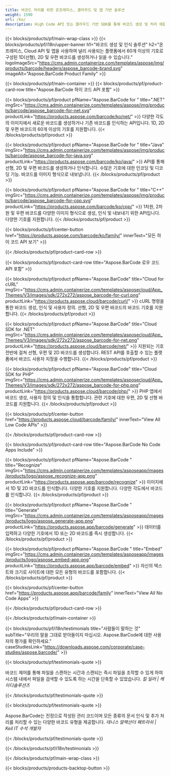 ```yaml
---
title: 바코드 처리를 위한 온프레미스, 클라우드 및 앱 기반 솔루션 
weight: 1590
url: /ko/
description: High Code API 또는 클라우드 기반 SDK를 통해 바코드 생성 및 처리 애플리케이션을 구축합니다. 바코드 생성 또는 인식을 위해 플랫폼 간 앱을 사용합니다.
---
```


{{< blocks/products/pf/main-wrap-class >}}
{{< blocks/products/pf/i18n/upper-banner h1="바코드 생성 및 인식 솔루션" h2="온프레미스, Cloud API 및 앱을 사용하여 널리 사용되는 플랫폼에서 60개 이상의 기호로 구성된 1D(선형), 2D 및 우편 바코드를 생성하거나 읽을 수 있습니다." logoImageSrc="https://cms.admin.containerize.com/templates/aspose/img/products/barcode/headers/aspose_barcode-brand.svg" imageAlt="Aspose.BarCode Product Family" >}}

{{< blocks/products/pf/main-container >}}
{{< blocks/products/pf/product-card-row title="Aspose.BarCode 하이 코드 API 포함" >}}

{{< blocks/products/pf/product pfName="Aspose.BarCode for " title=".NET" imgSrc="https://cms.admin.containerize.com/templates/aspose/img/products/barcode/aspose_barcode-for-net.svg" productLink="https://products.aspose.com/barcode/ko/net/" >}}
다양한 각도의 이미지에서 새로운 바코드를 생성하거나 기존 바코드를 인식하는 API입니다. 1D, 2D 및 우편 바코드의 60개 이상의 기호를 지원합니다.
{{< /blocks/products/pf/product >}}

{{< blocks/products/pf/product pfName="Aspose.BarCode for " title="Java" imgSrc="https://cms.admin.containerize.com/templates/aspose/img/products/barcode/aspose_barcode-for-java.svg" productLink="https://products.aspose.com/barcode/ko/java/" >}}
API를 통해 선형, 2D 및 우편 바코드를 생성하거나 인식합니다. 수많은 기호에 대한 인코딩 및 디코딩 기능. 바코드를 이미지 형식으로 내보냅니다.
{{< /blocks/products/pf/product >}}

{{< blocks/products/pf/product pfName="Aspose.BarCode for " title="C++" imgSrc="https://cms.admin.containerize.com/templates/aspose/img/products/barcode/aspose_barcode-for-cpp.svg" productLink="https://products.aspose.com/barcode/ko/cpp/" >}}
1차원, 2차원 및 우편 바코드를 다양한 이미지 형식으로 생성, 인식 및 내보내기 위한 API입니다. 다양한 기호를 지원합니다.
{{< /blocks/products/pf/product >}}

{{< blocks/products/pf/center-button href="https://products.aspose.com/barcode/ko/family/" innerText="모든 하이 코드 API 보기" >}}

{{< /blocks/products/pf/product-card-row >}}

{{< blocks/products/pf/product-card-row title="Aspose.BarCode 로우 코드 API 포함" >}}

{{< blocks/products/pf/product pfName="Aspose.BarCode" title="Cloud for cURL" imgSrc="https://cms.admin.containerize.com/templates/asposecloud/App_Themes/V3/images/sdk/272x272/aspose_barcode-for-curl.png" productLink="https://products.aspose.cloud/barcode/curl/" >}}
cURL 명령을 통한 바코드 생성, 인식 및 사용자 정의. 선형, 2D 및 우편 바코드의 바코드 기호를 지원합니다.
{{< /blocks/products/pf/product >}}

{{< blocks/products/pf/product pfName="Aspose.BarCode" title="Cloud SDK for .NET" imgSrc="https://cms.admin.containerize.com/templates/asposecloud/App_Themes/V3/images/sdk/272x272/aspose_barcode-for-net.png" productLink="https://products.aspose.cloud/barcode/net/" >}}
지원되는 기호 전반에 걸쳐 선형, 우편 및 2D 바코드를 생성합니다. REST API를 호출할 수 있는 플랫폼에서 바코드 사용자 지정을 수행합니다.
{{< /blocks/products/pf/product >}}

{{< blocks/products/pf/product pfName="Aspose.BarCode" title="Cloud SDK for PHP" imgSrc="https://cms.admin.containerize.com/templates/asposecloud/App_Themes/V3/images/sdk/272x272/aspose_barcode-for-php.png" productLink="https://products.aspose.cloud/barcode/php/" >}}
PHP 앱에서 바코드 생성, 사용자 정의 및 인식을 통합합니다. 관련 기호에 대한 우편, 2D 및 선형 바코드를 지원합니다.
{{< /blocks/products/pf/product >}}

{{< blocks/products/pf/center-button href="https://products.aspose.cloud/barcode/family/" innerText="View All Low Code APIs" >}}

{{< /blocks/products/pf/product-card-row >}}

{{< blocks/products/pf/product-card-row title="Aspose.BarCode No Code Apps Include" >}}

{{< blocks/products/pf/product pfName="Aspose.BarCode " title="Recognize" imgSrc="https://cms.admin.containerize.com/templates/asposeapp/images/products/logo/aspose_recognize-app.png" productLink="https://products.aspose.app/barcode/recognize" >}}
이미지에서 1D 및 2D 바코드를 인식합니다. 다양한 기호를 지원합니다. 다양한 각도에서 바코드를 인식합니다.
{{< /blocks/products/pf/product >}}

{{< blocks/products/pf/product pfName="Aspose.BarCode " title="Generate" imgSrc="https://cms.admin.containerize.com/templates/asposeapp/images/products/logo/aspose_generate-app.png" productLink="https://products.aspose.app/barcode/generate" >}}
데이터를 입력하고 다양한 기호에서 1D 또는 2D 바코드를 즉시 생성합니다.
{{< /blocks/products/pf/product >}}

{{< blocks/products/pf/product pfName="Aspose.BarCode " title="Embed" imgSrc="https://cms.admin.containerize.com/templates/asposeapp/images/products/logo/aspose_embed-app.png" productLink="https://products.aspose.app/barcode/embed" >}}
자신의 텍스트와 크기로 사이트에 대한 모든 유형의 바코드를 포함합니다.
{{< /blocks/products/pf/product >}}

{{< blocks/products/pf/center-button href="https://products.aspose.app/barcode/family" innerText="View All No Code Apps" >}}

{{< /blocks/products/pf/product-card-row >}}

{{< /blocks/products/pf/main-container >}}

{{< blocks/products/pf/i18n/testimonials title="사람들이 말하는 것" subTitle="우리의 말을 그대로 받아들이지 마십시오. Aspose.BarCode에 대한 사용자의 평가를 확인하세요." caseStudiesLink="https://downloads.aspose.com/corporate/case-studies/aspose.barcode/" >}}

{{< blocks/products/pf/testimonials-quote >}}
<p class="first">
 바코드 제어를 통해 파일을 스캔하는 시간과 스캔되는 즉시 파일을 조작할 수 있게 하여 시스템 내에서 파일을 검색할 수 있도록 하는 시간을 단축할 수 있었습니다.
 <em>
  킬 딜러 | 케이디솔루션즈
 </em>
</p>

{{< /blocks/products/pf/testimonials-quote >}}

{{< blocks/products/pf/testimonials-quote >}}
<p class="second">
 Aspose.BarCode는 진정으로 작성된 관리 코드이며 모든 종류의 문서 인식 및 추가 처리를 처리할 수 있는 다양한 바코드 유형을 제공합니다.
 <em>
  데니스 알렉산더 페트라쉬 | Keil IT 수석 개발자
 </em>
</p>

{{< /blocks/products/pf/testimonials-quote >}}

{{< /blocks/products/pf/i18n/testimonials >}}

{{< /blocks/products/pf/main-wrap-class >}}

{{< blocks/products/products-backtop-button >}}